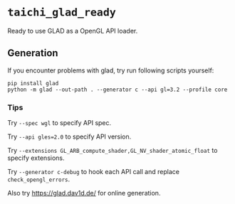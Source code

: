 # `taichi_glad_ready`

Ready to use GLAD as a OpenGL API loader.

## Generation

If you encounter problems with glad, try run following scripts yourself:

```
pip install glad
python -m glad --out-path . --generator c --api gl=3.2 --profile core
```

### Tips

Try `--spec wgl` to specify API spec.

Try `--api gles=2.0` to specify API version.

Try `--extensions GL_ARB_compute_shader,GL_NV_shader_atomic_float` to specify extensions.

Try `--generator c-debug` to hook each API call and replace `check_opengl_errors`.

Also try https://glad.dav1d.de/ for online generation.
